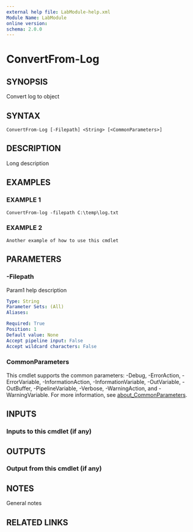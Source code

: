 ```yaml
---
external help file: LabModule-help.xml
Module Name: LabModule
online version:
schema: 2.0.0
---
```


# ConvertFrom-Log

## SYNOPSIS
Convert log to object

## SYNTAX

```
ConvertFrom-Log [-Filepath] <String> [<CommonParameters>]
```

## DESCRIPTION
Long description

## EXAMPLES

### EXAMPLE 1
```
ConvertFrom-log -filepath C:\temp\log.txt
```

### EXAMPLE 2
```
Another example of how to use this cmdlet
```

## PARAMETERS

### -Filepath
Param1 help description

```yaml
Type: String
Parameter Sets: (All)
Aliases:

Required: True
Position: 1
Default value: None
Accept pipeline input: False
Accept wildcard characters: False
```

### CommonParameters
This cmdlet supports the common parameters: -Debug, -ErrorAction, -ErrorVariable, -InformationAction, -InformationVariable, -OutVariable, -OutBuffer, -PipelineVariable, -Verbose, -WarningAction, and -WarningVariable. For more information, see [about_CommonParameters](http://go.microsoft.com/fwlink/?LinkID=113216).

## INPUTS

### Inputs to this cmdlet (if any)
## OUTPUTS

### Output from this cmdlet (if any)
## NOTES
General notes

## RELATED LINKS
